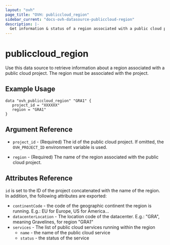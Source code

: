 ```yaml
---
layout: "ovh"
page_title: "OVH: publiccloud_region"
sidebar_current: "docs-ovh-datasource-publiccloud-region"
description: |-
  Get information & status of a region associated with a public cloud project.
---
```


# publiccloud\_region

Use this data source to retrieve information about a region associated with a
public cloud project. The region must be associated with the project.

## Example Usage

```hcl
data "ovh_publiccloud_region" "GRA1" {
   project_id = "XXXXXX"
   region = "GRA1"
}
```

## Argument Reference


* `project_id` - (Required) The id of the public cloud project. If omitted,
    the `OVH_PROJECT_ID` environment variable is used.

* `region` - (Required) The name of the region associated with the public cloud
project.

## Attributes Reference

`id` is set to the ID of the project concatenated with the name of the region.
In addition, the following attributes are exported:

* `continentCode` - the code of the geographic continent the region is running.
E.g.: EU for Europe, US for America...
* `datacenterLocation` - The location code of the datacenter.
E.g.: "GRA", meaning Gravelines, for region "GRA1"
* `services` - The list of public cloud services running within the region
  * `name` - the name of the public cloud service
  * `status` - the status of the service

